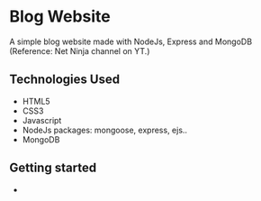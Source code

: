 # Blog Website
<p>A simple blog website made with NodeJs, Express and MongoDB (Reference: Net Ninja channel on YT.)</p>

## Technologies Used
* HTML5
* CSS3
* Javascript
* NodeJs packages: mongoose, express, ejs..
* MongoDB

## Getting started
* 
